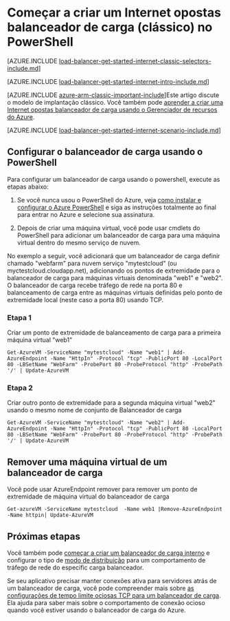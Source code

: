 <properties
   pageTitle="Começar a criar um Internet opostas balanceador de carga no modo clássico usando o PowerShell | Microsoft Azure"
   description="Aprenda a criar uma Internet opostas balanceador de carga no modo clássico usando o PowerShell"
   services="load-balancer"
   documentationCenter="na"
   authors="sdwheeler"
   manager="carmonm"
   editor=""
   tags="azure-service-management"
/>
<tags
   ms.service="load-balancer"
   ms.devlang="na"
   ms.topic="get-started-article"
   ms.tgt_pltfrm="na"
   ms.workload="infrastructure-services"
   ms.date="04/05/2016"
   ms.author="sewhee" />

# <a name="get-started-creating-an-internet-facing-load-balancer-classic-in-powershell"></a>Começar a criar um Internet opostas balanceador de carga (clássico) no PowerShell

[AZURE.INCLUDE [load-balancer-get-started-internet-classic-selectors-include.md](../../includes/load-balancer-get-started-internet-classic-selectors-include.md)]

[AZURE.INCLUDE [load-balancer-get-started-internet-intro-include.md](../../includes/load-balancer-get-started-internet-intro-include.md)]

[AZURE.INCLUDE [azure-arm-classic-important-include](../../includes/azure-arm-classic-important-include.md)]Este artigo discute o modelo de implantação clássico. Você também pode [aprender a criar uma Internet opostas balanceador de carga usando o Gerenciador de recursos do Azure](load-balancer-get-started-internet-arm-ps.md).

[AZURE.INCLUDE [load-balancer-get-started-internet-scenario-include.md](../../includes/load-balancer-get-started-internet-scenario-include.md)]



## <a name="set-up-load-balancer-using-powershell"></a>Configurar o balanceador de carga usando o PowerShell

Para configurar um balanceador de carga usando o powershell, execute as etapas abaixo:

1. Se você nunca usou o PowerShell do Azure, veja [como instalar e configurar o Azure PowerShell](../../articles/powershell-install-configure.md) e siga as instruções totalmente ao final para entrar no Azure e selecione sua assinatura.


2. Depois de criar uma máquina virtual, você pode usar cmdlets do PowerShell para adicionar um balanceador de carga para uma máquina virtual dentro do mesmo serviço de nuvem.

No exemplo a seguir, você adicionará que um balanceador de carga definir chamado "webfarm" para nuvem serviço "mytestcloud" (ou myctestcloud.cloudapp.net), adicionando os pontos de extremidade para o balanceador de carga para máquinas virtuais denominada "web1" e "web2". O balanceador de carga recebe tráfego de rede na porta 80 e balanceamento de carga entre as máquinas virtuais definidas pelo ponto de extremidade local (neste caso a porta 80) usando TCP.


### <a name="step-1"></a>Etapa 1
Criar um ponto de extremidade de balanceamento de carga para a primeira máquina virtual "web1"

    Get-AzureVM -ServiceName "mytestcloud" -Name "web1" | Add-AzureEndpoint -Name "HttpIn" -Protocol "tcp" -PublicPort 80 -LocalPort 80 -LBSetName "WebFarm" -ProbePort 80 -ProbeProtocol "http" -ProbePath '/' | Update-AzureVM

### <a name="step-2"></a>Etapa 2

Criar outro ponto de extremidade para a segunda máquina virtual "web2" usando o mesmo nome de conjunto de Balanceador de carga

    Get-AzureVM -ServiceName "mytestcloud" -Name "web2" | Add-AzureEndpoint -Name "HttpIn" -Protocol "tcp" -PublicPort 80 -LocalPort 80 -LBSetName "WebFarm" -ProbePort 80 -ProbeProtocol "http" -ProbePath '/' | Update-AzureVM

## <a name="remove-a-virtual-machine-from-a-load-balancer"></a>Remover uma máquina virtual de um balanceador de carga

Você pode usar AzureEndpoint remover para remover um ponto de extremidade de máquina virtual do balanceador de carga

    Get-azureVM -ServiceName mytestcloud  -Name web1 |Remove-AzureEndpoint -Name httpin| Update-AzureVM

## <a name="next-steps"></a>Próximas etapas

Você também pode [começar a criar um balanceador de carga interno](load-balancer-get-started-ilb-classic-ps.md) e configurar o tipo de [modo de distribuição](load-balancer-distribution-mode.md) para um comportamento de tráfego de rede do especific carga balanceador.

Se seu aplicativo precisar manter conexões ativa para servidores atrás de um balanceador de carga, você pode compreender mais sobre [as configurações de tempo limite ociosas TCP para um balanceador de carga](load-balancer-tcp-idle-timeout.md). Ela ajuda para saber mais sobre o comportamento de conexão ocioso quando você estiver usando o balanceador de carga do Azure.

